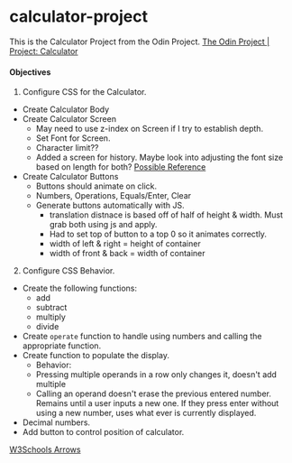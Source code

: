 # calculator-project
This is the Calculator Project from the Odin Project. 
  [The Odin Project | Project: Calculator](https://www.theodinproject.com/lessons/foundations-calculator)


#### Objectives

1. Configure CSS for the Calculator.
  - Create Calculator Body
  - Create Calculator Screen
    - May need to use z-index on Screen if I try to establish depth.
    - Set Font for Screen.
    - Character limit??
    - Added a screen for history. Maybe look into adjusting the font size based on length for both? [Possible Reference](https://gabriellazcano.com/blog/how-to-auto-adjust-font-size-to-fit-div/)
  - Create Calculator Buttons
    - Buttons should animate on click.
    - Numbers, Operations, Equals/Enter, Clear
    - Generate buttons automatically with JS.
      - translation distnace is based off of half of height & width. Must grab both using js and apply.
      - Had to set top of button to a top 0 so it animates correctly.
      - width of left & right = height of container
      - width of front & back = width of container

2. Configure CSS Behavior.
  - Create the following functions:
    - add
    - subtract
    - multiply
    - divide
  - Create `operate` function to handle using numbers and calling the appropriate function.
  - Create function to populate the display.
    - Behavior:
    - Pressing multiple operands in a row only changes it, doesn't add multiple
    - Calling an operand doesn't erase the previous entered number. Remains until a user inputs a new one.
      If they press enter without using a new number, uses what ever is currently displayed.
  - Decimal numbers.
  - Add button to control position of calculator.

  [W3Schools Arrows](https://www.w3schools.com/howto/howto_css_arrows.asp)